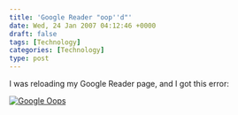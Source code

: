 ```yaml
---
title: 'Google Reader "oop''d"'
date: Wed, 24 Jan 2007 04:12:46 +0000
draft: false
tags: [Technology]
categories: [Technology]
type: post
---
```


I was reloading my Google Reader page, and I got this error:

[![Google Oops](http://zeusville.files.wordpress.com/2007/01/oops.png)](http://zeusville.files.wordpress.com/2007/01/oops.png "Google Oops")